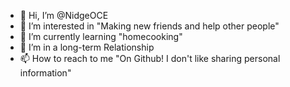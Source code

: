 - 👋 Hi, I’m @NidgeOCE
- 👀 I’m interested in "Making new friends and help other people"
- 🌱 I’m currently learning "homecooking"
- 💞️ I’m in a long-term Relationship
- 📫 How to reach to me "On Github! I don't like sharing personal information"

<!---
NidgeOCE/NidgeOCE is a ✨ special ✨ repository because its `README.md` (this file) appears on your GitHub profile.
You can click the Preview link to take a look at your changes.
--->
